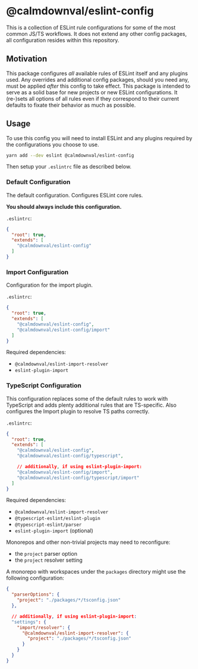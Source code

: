 # @calmdownval/eslint-config

This is a collection of ESLint rule configurations for some of the most common
JS/TS workflows. It does not extend any other config packages, all configuration
resides within this repository.

## Motivation

This package configures *all* available rules of ESLint itself and any plugins
used. Any overrides and additional config packages, should you need any, must be
applied *after* this config to take effect. This package is intended to serve as
a solid base for new projects or new ESLint configurations. It (re-)sets all
options of all rules even if they correspond to their current defaults to fixate
their behavior as much as possible.

## Usage

To use this config you will need to install ESLint and any plugins required by
the configurations you choose to use.

```sh
yarn add --dev eslint @calmdownval/eslint-config
```

Then setup your `.eslintrc` file as described below.

### Default Configuration

The default configuration. Configures ESLint core rules.

**You should always include this configuration.**

`.eslintrc`:

```json
{
  "root": true,
  "extends": [
    "@calmdownval/eslint-config"
  ]
}
```

### Import Configuration

Configuration for the import plugin.

`.eslintrc`:

```json
{
  "root": true,
  "extends": [
    "@calmdownval/eslint-config",
    "@calmdownval/eslint-config/import"
  ]
}
```

Required dependencies:

- `@calmdownval/eslint-import-resolver`
- `eslint-plugin-import`

### TypeScript Configuration

This configuration replaces some of the default rules to work with TypeScript
and adds plenty additional rules that are TS-specific. Also configures the
Import plugin to resolve TS paths correctly.

`.eslintrc`:

```json
{
  "root": true,
  "extends": [
    "@calmdownval/eslint-config",
    "@calmdownval/eslint-config/typescript",

    // additionally, if using eslint-plugin-import:
    "@calmdownval/eslint-config/import",
    "@calmdownval/eslint-config/typescript/import"
  ]
}
```

Required dependencies:

- `@calmdownval/eslint-import-resolver`
- `@typescript-eslint/eslint-plugin`
- `@typescript-eslint/parser`
- `eslint-plugin-import` (optional)

Monorepos and other non-trivial projects may need to reconfigure:

- the `project` parser option
- the `project` resolver setting

A monorepo with workspaces under the `packages` directory might use the
following configuration:

```json
{
  "parserOptions": {
    "project": "./packages/*/tsconfig.json"
  },

  // additionally, if using eslint-plugin-import:
  "settings": {
    "import/resolver": {
      "@calmdownval/eslint-import-resolver": {
        "project": "./packages/*/tsconfig.json"
      }
    }
  }
}
```
